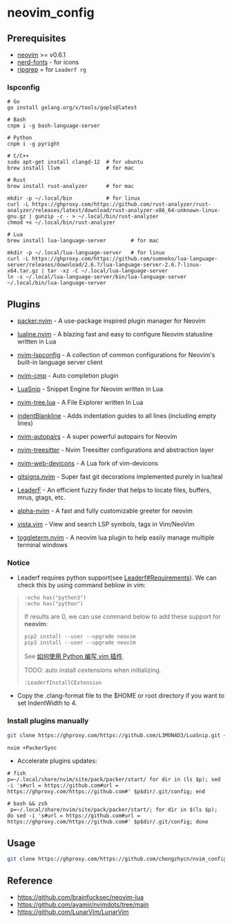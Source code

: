 # neovim_config
## Prerequisites
* [neovim](https://github.com/neovim/neovim/releases) >= v0.6.1
* [nerd-fonts](https://github.com/ryanoasis/nerd-fonts) - for icons
* [ripgrep](https://github.com/BurntSushi/ripgrep) = for `Leaderf rg`

### lspconfig

```
# Go
go install golang.org/x/tools/gopls@latest

# Bash
cnpm i -g bash-language-server

# Python
cnpm i -g pyright

# C/C++
sudo apt-get install clangd-12  # for ubuntu
brew install llvm               # for mac

# Rust
brew install rust-analyzer      # for mac

mkdir -p ~/.local/bin           # for linux
curl -L https://ghproxy.com/https://github.com/rust-analyzer/rust-analyzer/releases/latest/download/rust-analyzer-x86_64-unknown-linux-gnu.gz | gunzip -c - > ~/.local/bin/rust-analyzer
chmod +x ~/.local/bin/rust-analyzer

# Lua
brew install lua-language-server        # for mac

mkdir -p ~/.local/lua-language-server   # for linux
curl -L https://ghproxy.com/https://github.com/sumneko/lua-language-server/releases/download/2.6.7/lua-language-server-2.6.7-linux-x64.tar.gz | tar -xz -C ~/.local/lua-language-server
ln -s ~/.local/lua-language-server/bin/lua-language-server ~/.local/bin/lua-language-server
```

## Plugins

* [packer.nvim](https://github.com/wbthomason/packer.nvim) - A use-package inspired plugin manager for Neovim

* [lualine.nvim](https://github.com/nvim-lualine/lualine.nvim) - A blazing fast and easy to configure Neovim statusline written in Lua

* [nvim-lspconfig](https://github.com/neovim/nvim-lspconfig) - A collection of common configurations for Neovim's built-in language server client

* [nvim-cmp](https://github.com/hrsh7th/nvim-cmp) - Auto completion plugin

* [LuaSnip](https://github.com/L3MON4D3/LuaSnip) - Snippet Engine for Neovim written in Lua

* [nvim-tree.lua](https://github.com/kyazdani42/nvim-tree.lua) - A File Explorer written In Lua

* [indentBlankline](https://github.com/lukas-reineke/indent-blankline.nvim) - Adds indentation guides to all lines (including empty lines)

* [nvim-autopairs](https://github.com/windwp/nvim-autopairs) - A super powerful autopairs for Neovim

* [nvim-treesitter](https://github.com/nvim-treesitter/nvim-treesitter) - Nvim Treesitter configurations and abstraction layer

* [nvim-web-devicons](https://github.com/kyazdani42/nvim-web-devicons) - A Lua fork of vim-devicons

* [gitsigns.nvim](https://github.com/lewis6991/gitsigns.nvim) - Super fast git decorations implemented purely in lua/teal

* [LeaderF](https://github.com/Yggdroot/LeaderF) - An efficient fuzzy finder that helps to locate files, buffers, mrus, gtags, etc.

* [alpha-nvim](https://github.com/goolord/alpha-nvim) - A fast and fully customizable greeter for neovim

* [vista.vim](https://github.com/liuchengxu/vista.vim) - View and search LSP symbols, tags in Vim/NeoVim

* [toggleterm.nvim](https://github.com/akinsho/toggleterm.nvim) - A neovim lua plugin to help easily manage multiple terminal windows

### Notice

* Leaderf requires python support(see [Leaderf#Requirements](https://github.com/Yggdroot/LeaderF#requirements)). We can check this by using command beblow in vim:

> ```
> :echo has("python3")
> :echo has("python")
> ```
>
> If results are 0, we can use command below to add these support for **neovim**:
>
>
> ```
> pip2 install --user --upgrade neovim
> pip3 install --user --upgrade neovim
> ```
>
> See [如何使用 Python 编写 vim 插件](https://www.v2ex.com/t/410079).
>
> TODO: auto install cextensions when initializing.
> ```
> :LeaderfInstallCExtension
> ```

* Copy the .clang-format file to the $HOME or root directory if you want to set IndentWidth to 4.

### Install plugins manually

```bash
git clone https://ghproxy.com/https://github.com/L3MON4D3/LuaSnip.git ~/.local/share/nvim/site/pack/packer/start/LuaSnip

nvim +PackerSync
```

* Accelerate plugins updates:

```fish
# fish
p=~/.local/share/nvim/site/pack/packer/start/ for dir in (ls $p); sed -i 's#url = https://github.com#url = https://ghproxy.com/https://github.com#' $p$dir/.git/config; end

# bash && zsh
 p=~/.local/share/nvim/site/pack/packer/start/; for dir in $(ls $p); do sed -i 's#url = https://github.com#url = https://ghproxy.com/https://github.com#' $p$dir/.git/config; done
```

## Usage

```bash
git clone https://ghproxy.com/https://github.com/chengzhycn/nvim_config.git ~/.config/nvim/
```

## Reference

* https://github.com/brainfucksec/neovim-lua
* https://github.com/ayamir/nvimdots/tree/main
* https://github.com/LunarVim/LunarVim
